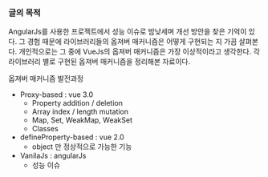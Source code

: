 ### 글의 목적
AngularJs를 사용한 프로젝트에서 성능 이슈로 밤낮세며 개선 방안을 찾은 기억이 있다. 그 경험 때문에 라이브러리들의 옵져버 매커니즘은 어떻게 구현되는 지 가끔 살펴본다. 개인적으로는 그 중에 VueJs의 옵져버 매커니즘은 가장 이상적이라고 생각한다. 각 라이브러리 별로 구현된 옵져버 매커니즘을 정리해본 자료이다.

옵져버 매커니즘 발전과정
- Proxy-based : vue 3.0
   - Property addition / deletion
   - Array index / length mutation
   - Map, Set, WeakMap, WeakSet
   - Classes
- defineProperty-based : vue 2.0
   - object 만 정상적으로 가능한 기능
- VanilaJs : angularJs
   - 성능 이슈